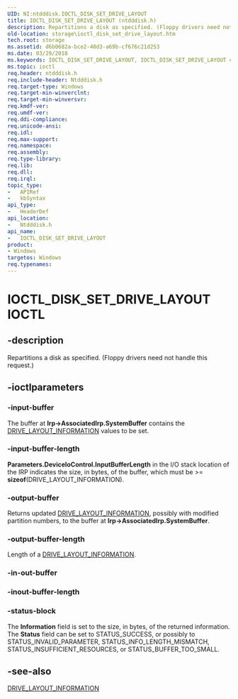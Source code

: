 ```yaml
---
UID: NI:ntdddisk.IOCTL_DISK_SET_DRIVE_LAYOUT
title: IOCTL_DISK_SET_DRIVE_LAYOUT (ntdddisk.h)
description: Repartitions a disk as specified. (Floppy drivers need not handle this request.).
old-location: storage\ioctl_disk_set_drive_layout.htm
tech.root: storage
ms.assetid: d6b0682a-bce2-40d3-a69b-cf676c21d253
ms.date: 03/29/2018
ms.keywords: IOCTL_DISK_SET_DRIVE_LAYOUT, IOCTL_DISK_SET_DRIVE_LAYOUT control, IOCTL_DISK_SET_DRIVE_LAYOUT control code [Storage Devices], k307_53d3cc3b-a829-432a-8ee0-9a2035d08a62.xml, ntdddisk/IOCTL_DISK_SET_DRIVE_LAYOUT, storage.ioctl_disk_set_drive_layout
ms.topic: ioctl
req.header: ntdddisk.h
req.include-header: Ntdddisk.h
req.target-type: Windows
req.target-min-winverclnt: 
req.target-min-winversvr: 
req.kmdf-ver: 
req.umdf-ver: 
req.ddi-compliance: 
req.unicode-ansi: 
req.idl: 
req.max-support: 
req.namespace: 
req.assembly: 
req.type-library: 
req.lib: 
req.dll: 
req.irql: 
topic_type:
-	APIRef
-	kbSyntax
api_type:
-	HeaderDef
api_location:
-	Ntdddisk.h
api_name:
-	IOCTL_DISK_SET_DRIVE_LAYOUT
product:
- Windows
targetos: Windows
req.typenames: 
---
```


# IOCTL_DISK_SET_DRIVE_LAYOUT IOCTL


## -description



Repartitions a disk as specified. (Floppy drivers need not handle this request.)




## -ioctlparameters




### -input-buffer

The buffer at <b>Irp-&gt;AssociatedIrp.SystemBuffer</b> contains the <a href="https://msdn.microsoft.com/library/windows/hardware/ff552659">DRIVE_LAYOUT_INFORMATION</a> values to be set. 


### -input-buffer-length

<b>Parameters.DeviceIoControl.InputBufferLength</b> in the I/O stack location of the IRP indicates the size, in bytes, of the buffer, which must be &gt;= <b>sizeof</b>(DRIVE_LAYOUT_INFORMATION).


### -output-buffer

Returns updated <a href="https://msdn.microsoft.com/library/windows/hardware/ff552659">DRIVE_LAYOUT_INFORMATION</a>, possibly with modified partition numbers, to the buffer at <b>Irp-&gt;AssociatedIrp.SystemBuffer</b>.


### -output-buffer-length

Length of a <a href="https://msdn.microsoft.com/library/windows/hardware/ff552659">DRIVE_LAYOUT_INFORMATION</a>.


### -in-out-buffer








### -inout-buffer-length








### -status-block

The <b>Information</b> field is set to the size, in bytes, of the returned information. The <b>Status</b> field can be set to STATUS_SUCCESS, or possibly to STATUS_INVALID_PARAMETER, STATUS_INFO_LENGTH_MISMATCH, STATUS_INSUFFICIENT_RESOURCES, or STATUS_BUFFER_TOO_SMALL.


## -see-also




<a href="https://msdn.microsoft.com/library/windows/hardware/ff552659">DRIVE_LAYOUT_INFORMATION</a>
 

 


